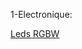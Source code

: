 1-Electronique:

[Leds RGBW](https://fr.aliexpress.com/item/High-Power-LED-Chip-3W-RGBW-LED-COB-Beads-Bulb-Light-Lamp-8-pins-350mA-Red/32630893730.html)
